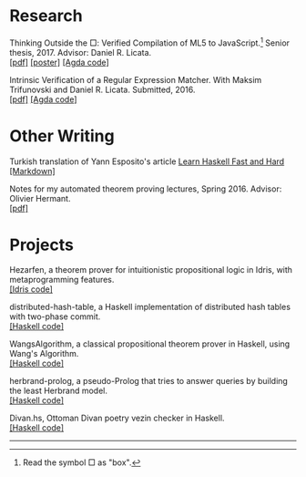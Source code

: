 # Research

Thinking Outside the □: Verified Compilation of ML5 to JavaScript.[^1]
Senior thesis, 2017. Advisor: Daniel R. Licata. <br>
[[pdf]](/ml5toJs.pdf) [[poster]](/ml5toJsPoster.pdf) [[Agda code]](http://github.com/joom/thesis-modal)


Intrinsic Verification of a Regular Expression Matcher. With Maksim Trifunovski and Daniel R. Licata.
Submitted, 2016. <br> [[pdf]](/regexp2016.pdf) [[Agda code]](http://github.com/joom/regexp-agda)

# Other Writing

Turkish translation of Yann Esposito's article [Learn Haskell Fast and Hard](http://yannesposito.com/Scratch/en/blog/Haskell-the-Hard-Way/) <br>
[[Markdown]](http://github.com/joom/zor-yoldan-haskell)

Notes for my automated theorem proving lectures, Spring 2016. Advisor: Olivier Hermant.<br>
[[pdf]](/autoThmProving.pdf)

# Projects

Hezarfen, a theorem prover for intuitionistic propositional logic in Idris, with metaprogramming features. <br>
[[Idris code]](https://github.com/joom/hezarfen)

distributed-hash-table, a Haskell implementation of distributed hash tables with two-phase commit.<br>
[[Haskell code]](https://github.com/joom/distributed-hash-table)

WangsAlgorithm, a classical propositional theorem prover in Haskell, using Wang's Algorithm. <br>
[[Haskell code]](https://github.com/joom/WangsAlgorithm)

herbrand-prolog, a pseudo-Prolog that tries to answer queries by building the least Herbrand model. <br>
[[Haskell code]](https://github.com/joom/herbrand-prolog)

Divan.hs, Ottoman Divan poetry vezin checker in Haskell. <br>
[[Haskell code]](https://github.com/joom/Divan.hs)

***

[^1]: Read the symbol □ as "box".
